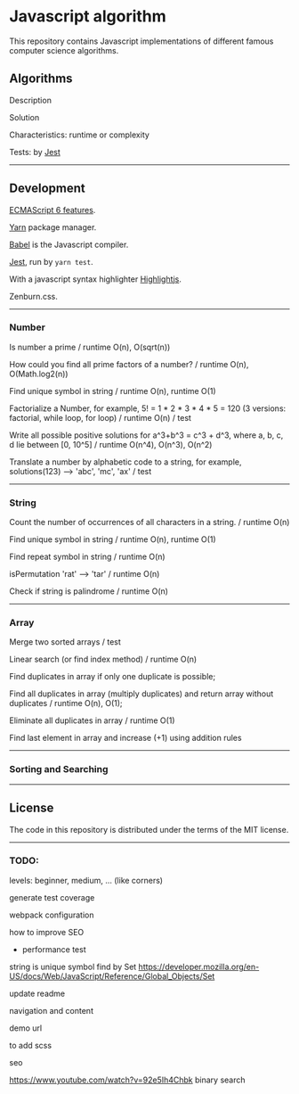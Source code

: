 # Javascript algorithm

This repository contains Javascript implementations of different famous computer science algorithms.

## Algorithms

Description

Solution

Characteristics: runtime or complexity

Tests: by [Jest](https://facebook.github.io/jest/)


---
## Development

[ECMAScript 6 features](http://es6-features.org/).

[Yarn](https://yarnpkg.com/) package manager.

[Babel](https://babeljs.io/) is the Javascript compiler.

[Jest](https://facebook.github.io/jest/), run by `yarn test`.

With a javascript syntax highlighter [Highlightjs](https://highlightjs.org/).

Zenburn.css.


---
### Number
Is number a prime / runtime O(n), O(sqrt(n))

How could you find all prime factors of a number? / runtime O(n), O(Math.log2(n))

Find unique symbol in string / runtime O(n), runtime O(1)

Factorialize a Number, for example, 5! = 1 * 2 * 3 * 4 * 5 = 120 (3 versions: factorial, while loop, for loop) / runtime O(n) / test

Write all possible positive solutions for a^3+b^3 = c^3 + d^3, where a, b, c, d lie between [0, 10^5] / runtime O(n^4), O(n^3), O(n^2)

Translate a number by alphabetic code to a string, for example, solutions(123) --> 'abc', 'mc', 'ax' / test


---
### String
Count the number of occurrences of all characters in a string. / runtime O(n)

Find unique symbol in string / runtime O(n), runtime O(1)

Find repeat symbol in string / runtime O(n)

isPermutation 'rat' --> 'tar' / runtime O(n)

Check if string is palindrome / runtime O(n)


---
### Array
Merge two sorted arrays / test

Linear search (or find index method) / runtime O(n)

Find duplicates in array if only one duplicate is possible;

Find all duplicates in array (multiply duplicates) and return array without duplicates / runtime O(n), O(1);

Eliminate all duplicates in array / runtime O(1)

Find last element in array and increase (+1) using addition rules


---
### Sorting and Searching


---
## License

The code in this repository is distributed under the terms of the MIT license.


---
### TODO:

levels: beginner, medium, ... (like corners)

generate test coverage


webpack configuration

how to improve SEO

- performance test

string is unique symbol find by Set https://developer.mozilla.org/en-US/docs/Web/JavaScript/Reference/Global_Objects/Set

update readme

navigation and content

demo url

to add scss

seo

https://www.youtube.com/watch?v=92e5Ih4Chbk binary search
